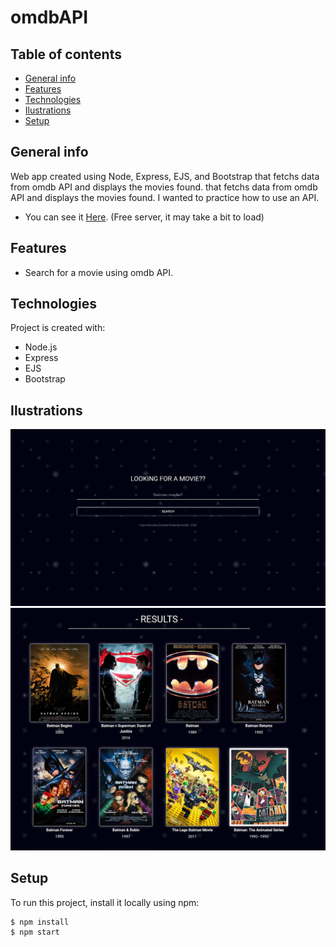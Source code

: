 # omdbAPI

## Table of contents
* [General info](#general-info)
* [Features](#features)
* [Technologies](#technologies)
* [Ilustrations](#ilustrations)
* [Setup](#setup)

## General info
Web app created using Node, Express, EJS, and Bootstrap that fetchs data from omdb API and displays the movies found.
that fetchs data from omdb API and displays the movies found. I wanted to practice how to use an API. 
* You can see it [Here](https://omdbapi-node.herokuapp.com). (Free server, it may take a bit to load)

## Features
* Search for a movie using omdb API. 
	
## Technologies
Project is created with:
* Node.js
* Express
* EJS
* Bootstrap

## Ilustrations
![](/public/images/Screenshot_2020-07-25.png)
![](/public/images/Screenshot_2020-07-25-2.png)
	
## Setup
To run this project, install it locally using npm:

```
$ npm install
$ npm start
```
